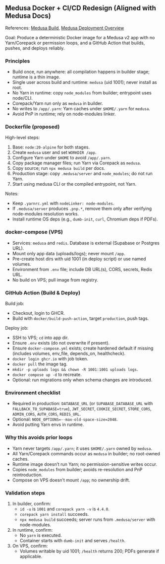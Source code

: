 ## Medusa Docker + CI/CD Redesign (Aligned with Medusa Docs)

References: [Medusa Build](https://docs.medusajs.com/learn/build), [Medusa Deployment Overview](https://docs.medusajs.com/learn/deployment)

Goal: Produce a deterministic Docker image for a Medusa v2 app with no Yarn/Corepack or permission loops, and a GitHub Action that builds, pushes, and deploys reliably.

### Principles

- Build once, run anywhere: all compilation happens in builder stage; runtime is a thin image.
- Single user across build and runtime: `medusa` (uid 1001); never install as root.
- No Yarn in runtime: copy `node_modules` from builder; entrypoint uses node/CLI.
- Corepack/Yarn run only as `medusa` in builder.
- No writes to `/app/.yarn`: Yarn caches under `$HOME/.yarn` for `medusa`.
- Avoid PnP in runtime; rely on node-modules linker.

### Dockerfile (proposed)

High-level steps:
1) Base: `node:20-alpine` for both stages.
2) Create `medusa` user and set `WORKDIR /app`.
3) Configure Yarn under `$HOME` to avoid `/app/.yarn`.
4) Copy package manager files; run Yarn via Corepack as `medusa`.
5) Copy source; run `npx medusa build` per docs.
6) Production stage: copy `.medusa/server` and `node_modules`; do not run Yarn.
7) Start using medusa CLI or the compiled entrypoint, not Yarn.

Notes:
- Keep `.yarnrc.yml` with `nodeLinker: node-modules`.
- If `.medusa/server` produces `.pnp.*`, remove them only after verifying node-modules resolution works.
- Install runtime OS deps (e.g., `dumb-init`, `curl`, Chromium deps if PDFs).

### docker-compose (VPS)

- Services: `medusa` and `redis`. Database is external (Supabase or Postgres URL).
- Mount only app data (uploads/logs); never mount `/app`.
- Pre-create host dirs with uid 1001 (in deploy script) or use named volumes.
- Environment from `.env` file; include DB URL(s), CORS, secrets, Redis URL.
- No build on VPS; pull image from registry.

### GitHub Action (Build & Deploy)

Build job:
- Checkout, login to GHCR.
- Build with `docker/build-push-action`, target `production`, push tags.

Deploy job:
- SSH to VPS; `cd` into app dir.
- Ensure `.env` exists (do not overwrite if present).
- Ensure `docker-compose.yml` exists; create hardened default if missing (includes volumes, env_file, depends_on, healthcheck).
- `docker login ghcr.io` with job token.
- `docker pull` the image tag.
- `mkdir -p uploads logs && chown -R 1001:1001 uploads logs`.
- `docker compose up -d` to recreate.
- Optional: run migrations only when schema changes are introduced.

### Environment checklist

- Required in production: `DATABASE_URL` (or `SUPABASE_DATABASE_URL` with `FALLBACK_TO_SUPABASE=true`), `JWT_SECRET`, `COOKIE_SECRET`, `STORE_CORS`, `ADMIN_CORS`, `AUTH_CORS`, `REDIS_URL`.
- Optional: `NODE_OPTIONS=--max-old-space-size=2048`.
- Avoid putting Yarn envs in runtime.

### Why this avoids prior loops

- Yarn never targets `/app/.yarn`; it uses `$HOME/.yarn` owned by `medusa`.
- All Yarn/Corepack commands occur as `medusa` in builder; no root-owned caches.
- Runtime image doesn’t run Yarn; no permission-sensitive writes occur.
- Copies `node_modules` from builder; avoids re-resolution and PnP reintroduction.
- Compose on VPS doesn’t mount `/app`; no ownership drift.

### Validation steps

1) In builder, confirm:
   - `id -u` is `1001` and `corepack yarn -v` is `4.4.0`.
   - `corepack yarn install` succeeds.
   - `npx medusa build` succeeds; server runs from `.medusa/server` with node-modules.
2) In runtime, confirm:
   - No `yarn` is executed.
   - Container starts with `dumb-init` and serves `/health`.
3) On VPS, confirm:
   - Volumes writable by uid 1001; `/health` returns 200; PDFs generate if applicable.


